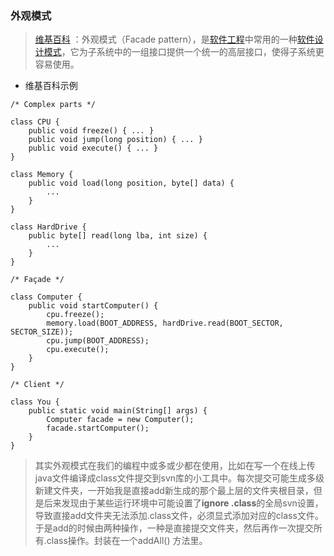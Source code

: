 ### 外观模式

> [维基百科](https://zh.wikipedia.org/wiki/%E5%A4%96%E8%A7%80%E6%A8%A1%E5%BC%8F) ：外观模式（Facade pattern），是[软件工程](https://zh.wikipedia.org/wiki/%E8%BB%9F%E4%BB%B6%E5%B7%A5%E7%A8%8B)中常用的一种[软件设计模式](https://zh.wikipedia.org/wiki/%E8%BB%9F%E4%BB%B6%E8%A8%AD%E8%A8%88%E6%A8%A1%E5%BC%8F)，它为子系统中的一组接口提供一个统一的高层接口，使得子系统更容易使用。



- 维基百科示例

```
/* Complex parts */

class CPU {
	public void freeze() { ... }
	public void jump(long position) { ... }
	public void execute() { ... }
}

class Memory {
	public void load(long position, byte[] data) {
		...
	}
}

class HardDrive {
	public byte[] read(long lba, int size) {
		...
	}
}

/* Façade */

class Computer {
	public void startComputer() {
		cpu.freeze();
		memory.load(BOOT_ADDRESS, hardDrive.read(BOOT_SECTOR, SECTOR_SIZE));
		cpu.jump(BOOT_ADDRESS);
		cpu.execute();
	}
}

/* Client */

class You {
	public static void main(String[] args) {
		Computer facade = new Computer();
		facade.startComputer();
	}
}
```



> ​      其实外观模式在我们的编程中或多或少都在使用，比如在写一个在线上传java文件编译成class文件提交到svn库的小工具中。每次提交可能生成多级新建文件夹，一开始我是直接add新生成的那个最上层的文件夹根目录，但是后来发现由于某些运行环境中可能设置了**ignore .class**的全局svn设置，导致直接add文件夹无法添加.class文件，必须显式添加对应的class文件。于是add的时候由两种操作，一种是直接提交文件夹，然后再作一次提交所有.class操作。封装在一个addAll() 方法里。